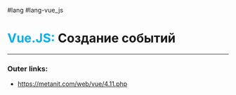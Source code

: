 #lang #lang-vue_js
# <font color="#00b0f0">Vue.JS:</font> Создание событий
---
### Outer links:
- https://metanit.com/web/vue/4.11.php